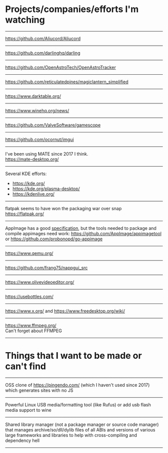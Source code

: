 # Projects/companies/efforts I'm watching
___
https://github.com/Aliucord/Aliucord

___
https://github.com/darlinghq/darling

___
https://github.com/OpenAstroTech/OpenAstroTracker

___
https://github.com/reticulatedpines/magiclantern_simplified

___
https://www.darktable.org/

___
https://www.winehq.org/news/

___
https://github.com/ValveSoftware/gamescope

___
https://github.com/ocornut/imgui

___
I've been using MATE since 2017 I think.  
https://mate-desktop.org/

___
Several KDE efforts:
- https://kde.org/
- https://kde.org/plasma-desktop/
- https://kdenlive.org/

___
flatpak seems to have won the packaging war over snap  
https://flatpak.org/

___
AppImage has a good [specification](https://github.com/AppImage/AppImageSpec/), but the tools needed to package and compile appimages need work:
https://github.com/AppImage/appimagetool or https://github.com/probonopd/go-appimage

___
https://www.qemu.org/

___
https://github.com/frang75/nappgui_src

___
https://www.olivevideoeditor.org/

___
https://usebottles.com/

___
https://www.x.org/ and https://www.freedesktop.org/wiki/

___
https://www.ffmpeg.org/  
Can't forget about FFMPEG

___

# Things that I want to be made or can't find
___
OSS clone of https://pingendo.com/ (which I haven't used since 2017) which generates sites with no JS

___
Powerful Linux USB media/formatting tool (like Rufus) or add usb flash media support to wine

___
Shared library manager (not a package manager or source code manager) that manages archive/so/dll/dylib files of all ABIs and versions of
various large frameworks and libraries to help with cross-compiling and dependency hell

___
